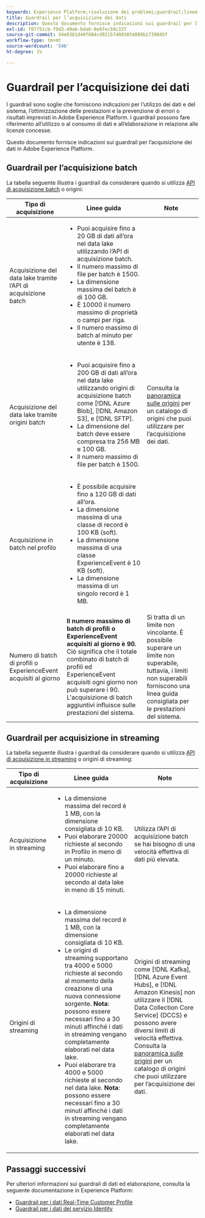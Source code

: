 ```yaml
---
keywords: Experience Platform;risoluzione dei problemi;guardrail;linee guida;
title: Guardrail per l’acquisizione dei dati
description: Questo documento fornisce indicazioni sui guardrail per l’acquisizione dei dati in Adobe Experience Platform
exl-id: f07751cb-f9d3-49ab-bda6-8e6fec59c337
source-git-commit: 34e0381d40f884cd92157d08385d889b1739845f
workflow-type: tm+mt
source-wordcount: '546'
ht-degree: 1%

---
```


# Guardrail per l’acquisizione dei dati

I guardrail sono soglie che forniscono indicazioni per l’utilizzo dei dati e del sistema, l’ottimizzazione delle prestazioni e la prevenzione di errori o risultati imprevisti in Adobe Experience Platform. I guardrail possono fare riferimento all’utilizzo o al consumo di dati e all’elaborazione in relazione alle licenze concesse.

Questo documento fornisce indicazioni sui guardrail per l’acquisizione dei dati in Adobe Experience Platform.

## Guardrail per l’acquisizione batch

La tabella seguente illustra i guardrail da considerare quando si utilizza [API di acquisizione batch](./batch-ingestion/overview.md) o origini:

| Tipo di acquisizione | Linee guida | Note |
| --- | --- | --- |
| Acquisizione del data lake tramite l’API di acquisizione batch | <ul><li>Puoi acquisire fino a 20 GB di dati all’ora nel data lake utilizzando l’API di acquisizione batch.</li><li>Il numero massimo di file per batch è 1500.</li><li>La dimensione massima del batch è di 100 GB.</li><li>È 10000 il numero massimo di proprietà o campi per riga.</li><li>Il numero massimo di batch al minuto per utente è 138.</li></ul> |
| Acquisizione del data lake tramite origini batch | <ul><li>Puoi acquisire fino a 200 GB di dati all’ora nel data lake utilizzando origini di acquisizione batch come [!DNL Azure Blob], [!DNL Amazon S3], e [!DNL SFTP].</li><li>La dimensione del batch deve essere compresa tra 256 MB e 100 GB.</li><li>Il numero massimo di file per batch è 1500.</li></ul> | Consulta la [panoramica sulle origini](../sources/home.md) per un catalogo di origini che puoi utilizzare per l’acquisizione dei dati. |
| Acquisizione in batch nel profilo | <ul><li>È possibile acquisire fino a 120 GB di dati all’ora.</li><li>La dimensione massima di una classe di record è 100 KB (soft).</li><li>La dimensione massima di una classe ExperienceEvent è 10 KB (soft).</li><li>La dimensione massima di un singolo record è 1 MB.</li></ul> |
| Numero di batch di profili o ExperienceEvent acquisiti al giorno | **Il numero massimo di batch di profili o ExperienceEvent acquisiti al giorno è 90.** Ciò significa che il totale combinato di batch di profili ed ExperienceEvent acquisiti ogni giorno non può superare i 90. L&#39;acquisizione di batch aggiuntivi influisce sulle prestazioni del sistema. | Si tratta di un limite non vincolante. È possibile superare un limite non superabile, tuttavia, i limiti non superabili forniscono una linea guida consigliata per le prestazioni del sistema. |

## Guardrail per acquisizione in streaming

La tabella seguente illustra i guardrail da considerare quando si utilizza [API di acquisizione in streaming](./streaming-ingestion/overview.md) o origini di streaming:

| Tipo di acquisizione | Linee guida | Note |
| --- | --- | --- |
| Acquisizione in streaming | <ul><li>La dimensione massima del record è 1 MB, con la dimensione consigliata di 10 KB.</li><li>Puoi elaborare 20000 richieste al secondo in Profilo in meno di un minuto.</li><li>Puoi elaborare fino a 20000 richieste al secondo al data lake in meno di 15 minuti.</li></ul> | Utilizza l’API di acquisizione batch se hai bisogno di una velocità effettiva di dati più elevata. |
| Origini di streaming | <ul><li>La dimensione massima del record è 1 MB, con la dimensione consigliata di 10 KB.</li><li>Le origini di streaming supportano tra 4000 e 5000 richieste al secondo al momento della creazione di una nuova connessione sorgente. **Nota**: possono essere necessari fino a 30 minuti affinché i dati in streaming vengano completamente elaborati nel data lake.</li><li>Puoi elaborare tra 4000 e 5000 richieste al secondo nel data lake. **Nota**: possono essere necessari fino a 30 minuti affinché i dati in streaming vengano completamente elaborati nel data lake.</li></ul> | Origini di streaming come [!DNL Kafka], [!DNL Azure Event Hubs], e [!DNL Amazon Kinesis] non utilizzare il [!DNL Data Collection Core Service] (DCCS) e possono avere diversi limiti di velocità effettiva. Consulta la [panoramica sulle origini](../sources/home.md) per un catalogo di origini che puoi utilizzare per l’acquisizione dei dati. |

## Passaggi successivi

Per ulteriori informazioni sui guardrail di dati ed elaborazione, consulta la seguente documentazione in Experience Platform:

* [Guardrail per i dati Real-Time Customer Profile](../profile/guardrails.md)
* [Guardrail per i dati del servizio Identity](../identity-service/guardrails.md)

